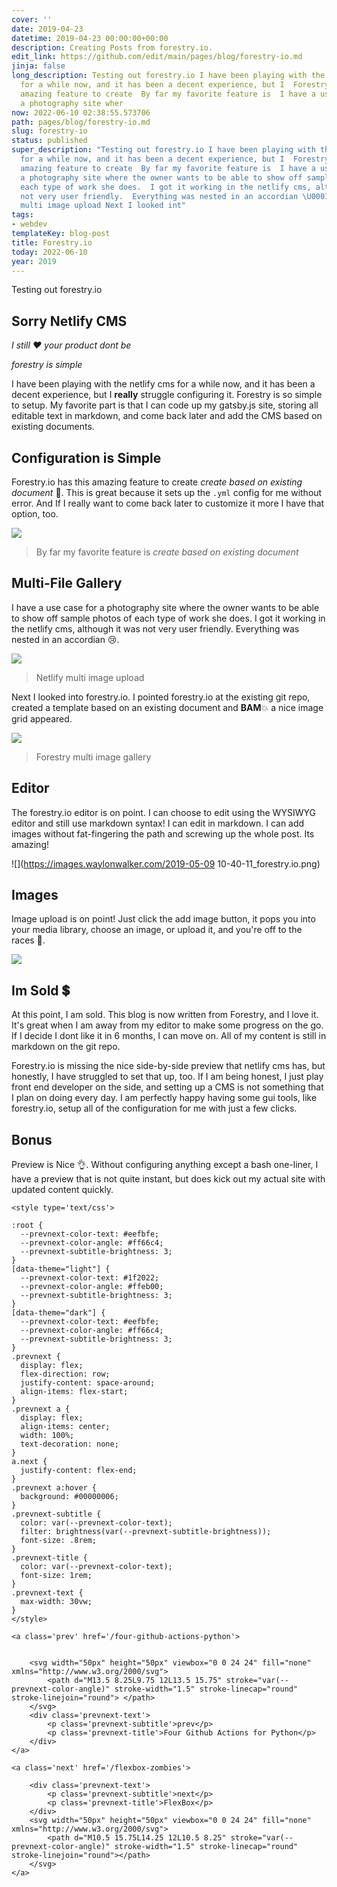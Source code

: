 ```yaml
---
cover: ''
date: 2019-04-23
datetime: 2019-04-23 00:00:00+00:00
description: Creating Posts from forestry.io.
edit_link: https://github.com/edit/main/pages/blog/forestry-io.md
jinja: false
long_description: Testing out forestry.io I have been playing with the netlify cms
  for a while now, and it has been a decent experience, but I  Forestry.io has this
  amazing feature to create  By far my favorite feature is  I have a use case for
  a photography site wher
now: 2022-06-10 02:38:55.573706
path: pages/blog/forestry-io.md
slug: forestry-io
status: published
super_description: "Testing out forestry.io I have been playing with the netlify cms
  for a while now, and it has been a decent experience, but I  Forestry.io has this
  amazing feature to create  By far my favorite feature is  I have a use case for
  a photography site where the owner wants to be able to show off sample photos of
  each type of work she does.  I got it working in the netlify cms, although it was
  not very user friendly.  Everything was nested in an accordian \U0001F622. Netlify
  multi image upload Next I looked int"
tags:
- webdev
templateKey: blog-post
title: Forestry.io
today: 2022-06-10
year: 2019
---
```


Testing out forestry.io

## Sorry Netlify CMS

_I still ♥️ your product dont be_

_forestry is simple_

I have been playing with the netlify cms for a while now, and it has been a decent experience, but I **really** struggle configuring it.   Forestry is so simple to setup.  My favorite part is that I can code up my gatsby.js site, storing all editable text in markdown, and come back later and add the CMS based on existing documents.

## Configuration is Simple

Forestry.io has this amazing feature to create _create based on existing document_ 🤯.  This is great because it sets up the `.yml` config for me without error.  And If I really want to come back later to customize it more I have that option, too.

![](https://images.waylonwalker.com/Screenshot_20190503-165248.jpg)

> By far my favorite feature is _create based on existing document_

## Multi-File Gallery

I have a use case for a photography site where the owner wants to be able to show off sample photos of each type of work she does.  I got it working in the netlify cms, although it was not very user friendly.  Everything was nested in an accordian 😢.

![](https://images.waylonwalker.com/Screenshot_20190507-144948.png)

> Netlify multi image upload

Next I looked into forestry.io.  I pointed forestry.io at the existing git repo, created a template based on an existing document and **BAM**💥 a nice image grid appeared.

![](https://images.waylonwalker.com/Screenshot_20190507-145044.png)

> Forestry multi image gallery

## Editor

The forestry.io editor is on point.  I can choose to edit using the WYSIWYG editor and still use markdown syntax!  I can edit in markdown.  I can add images without fat-fingering the path and screwing up the whole post.  Its amazing!

![](https://images.waylonwalker.com/2019-05-09 10-40-11_forestry.io.png)

## Images

Image upload is on point!  Just click the add image button, it pops you into your media library, choose an image, or upload it, and you're off to the races 🏇.

![](/forestry_image_3.gif)

## Im Sold 💲

At this point, I am sold. This blog is now written from Forestry, and I love it.  It's great when I am away from my editor to make some progress on the go.  If I decide I dont like it in 6 months, I can move on. All of my content is still in markdown on the git repo.

Forestry.io is missing the nice side-by-side preview that netlify cms has, but honestly, I have struggled to set that up, too.  If I am being honest, I just play front end developer on the side, and setting up a CMS is not something that I plan on doing every day.  I am perfectly happy having some gui tools, like forestry.io, setup all of the configuration for me with just a few clicks.

## Bonus

Preview is Nice 👌.  Without configuring anything except a bash one-liner, I have a preview that is not quite instant, but does kick out my actual site with updated content quickly.
<div class='prevnext'>

    <style type='text/css'>

    :root {
      --prevnext-color-text: #eefbfe;
      --prevnext-color-angle: #ff66c4;
      --prevnext-subtitle-brightness: 3;
    }
    [data-theme="light"] {
      --prevnext-color-text: #1f2022;
      --prevnext-color-angle: #ffeb00;
      --prevnext-subtitle-brightness: 3;
    }
    [data-theme="dark"] {
      --prevnext-color-text: #eefbfe;
      --prevnext-color-angle: #ff66c4;
      --prevnext-subtitle-brightness: 3;
    }
    .prevnext {
      display: flex;
      flex-direction: row;
      justify-content: space-around;
      align-items: flex-start;
    }
    .prevnext a {
      display: flex;
      align-items: center;
      width: 100%;
      text-decoration: none;
    }
    a.next {
      justify-content: flex-end;
    }
    .prevnext a:hover {
      background: #00000006;
    }
    .prevnext-subtitle {
      color: var(--prevnext-color-text);
      filter: brightness(var(--prevnext-subtitle-brightness));
      font-size: .8rem;
    }
    .prevnext-title {
      color: var(--prevnext-color-text);
      font-size: 1rem;
    }
    .prevnext-text {
      max-width: 30vw;
    }
    </style>
    
    <a class='prev' href='/four-github-actions-python'>
    

        <svg width="50px" height="50px" viewbox="0 0 24 24" fill="none" xmlns="http://www.w3.org/2000/svg">
            <path d="M13.5 8.25L9.75 12L13.5 15.75" stroke="var(--prevnext-color-angle)" stroke-width="1.5" stroke-linecap="round" stroke-linejoin="round"> </path>
        </svg>
        <div class='prevnext-text'>
            <p class='prevnext-subtitle'>prev</p>
            <p class='prevnext-title'>Four Github Actions for Python</p>
        </div>
    </a>
    
    <a class='next' href='/flexbox-zombies'>
    
        <div class='prevnext-text'>
            <p class='prevnext-subtitle'>next</p>
            <p class='prevnext-title'>FlexBox</p>
        </div>
        <svg width="50px" height="50px" viewbox="0 0 24 24" fill="none" xmlns="http://www.w3.org/2000/svg">
            <path d="M10.5 15.75L14.25 12L10.5 8.25" stroke="var(--prevnext-color-angle)" stroke-width="1.5" stroke-linecap="round" stroke-linejoin="round"></path>
        </svg>
    </a>
  </div>